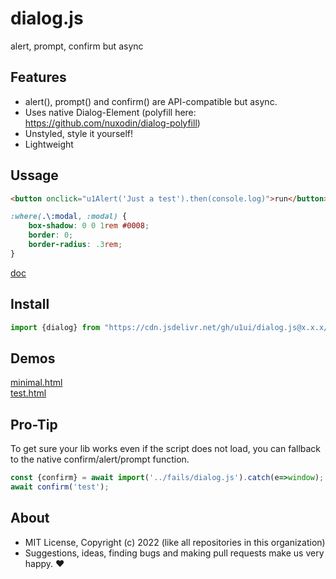 # dialog.js
alert, prompt, confirm but async

## Features

- alert(), prompt() and confirm() are API-compatible but async.
- Uses native Dialog-Element (polyfill here: https://github.com/nuxodin/dialog-polyfill)
- Unstyled, style it yourself!
- Lightweight

## Ussage

```html
<button onclick="u1Alert('Just a test').then(console.log)">run</button>
```

```css
:where(.\:modal, :modal) {
    box-shadow: 0 0 1rem #0008;
    border: 0;
    border-radius: .3rem;
}
```

[doc](https://doc.deno.land/https://cdn.jsdelivr.net/gh/u1ui/dialog.js@x/dialog.js)

## Install

```js
import {dialog} from "https://cdn.jsdelivr.net/gh/u1ui/dialog.js@x.x.x/dialog.min.js"
```

## Demos

[minimal.html](http://gcdn.li/u1ui/dialog.js@main/tests/minimal.html)  
[test.html](http://gcdn.li/u1ui/dialog.js@main/tests/test.html)  

## Pro-Tip

To get sure your lib works even if the script does not load, you can fallback to the native confirm/alert/prompt function.

```js
const {confirm} = await import('../fails/dialog.js').catch(e=>window);
await confirm('test');
```

## About

- MIT License, Copyright (c) 2022 <u1> (like all repositories in this organization) <br>
- Suggestions, ideas, finding bugs and making pull requests make us very happy. ♥

